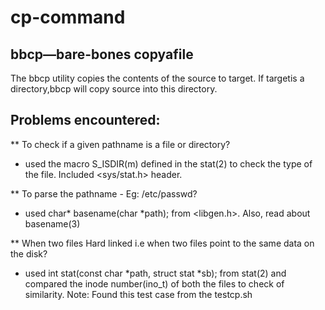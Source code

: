 # cp-command

## bbcp—bare-bones copyafile
The bbcp utility copies the contents of the  source to target. If targetis a directory,bbcp will copy source into this directory.

## Problems encountered:

** To check if a given pathname is a file or directory?
 - used the macro S_ISDIR(m) defined in the stat(2) to check the type 
   of the file. Included <sys/stat.h> header.

** To parse the pathname - Eg: /etc/passwd?
 - used char* basename(char *path); from <libgen.h>. 
   Also, read about basename(3)

** When two files Hard linked i.e when two files point to the same data on the disk?
 - used int stat(const char *path, struct stat *sb); from stat(2) and compared 
   the inode number(ino_t) of both the files to check of similarity.
   Note: Found this test case from the testcp.sh